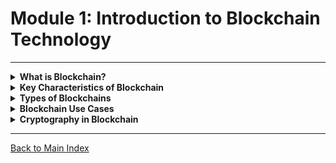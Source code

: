 # Module 1: Introduction to Blockchain Technology

---

<details>
<summary><strong>What is Blockchain?</strong></summary>

- Blockchain is adecentralized, distributed ledger technology that records transactions across a network of computers
  ![Blockchain Diagram](./images/blockchain_diagram.png)
- Key components of blockchain [(hash, blocks, chains, nodes, miners, ledgers)] (https://andersbrownworth.com/blockchain/hash)
- Difference between blockchain and traditional databases

</details>

<details>
<summary><strong>Key Characteristics of Blockchain</strong></summary>

- **Decentralization**: No central authority; operates on a peer-to-peer network.
- **Immutability**: Once recorded, data cannot be altered or deleted.
- **Transparency**: Transactions are publicly visible on the ledger.
- **Security**: Uses cryptographic encryption and hashing to ensure data integrity.
- **Consensus Mechanisms**:
  - **Proof of Work (PoW)**: Requires computational power to solve cryptographic puzzles and validate transactions. Example: **Bitcoin**.
  - **Proof of Stake (PoS)**: A mechanism where participants (validators) are chosen to create new blocks and validate transactions based on the number of tokens they hold and are willing to "stake" as collateral Example: **Ethereum 2.0**.

</details>

<details>
<summary><strong>Types of Blockchains</strong></summary>

- **Public Blockchains**: Open to anyone, fully decentralized.
  - Example: **Bitcoin, Ethereum**.
- **Private Blockchains**: Restricted access, controlled by a single entity.
  - Example: **Hyperledger, Corda**.
- **Consortium Blockchains**: Partially decentralized, governed by multiple organizations.
  - Example: **R3 Corda (banking), Quorum (enterprise solutions)**.

</details>

<details>
<summary><strong>Blockchain Use Cases</strong></summary>

- Cryptocurrencies.
- DeFi (Decentralized Finance).
- NFTs (Non-Fungible Tokens).
- Supply chain management.
</details>

<details>
<summary><strong>Cryptography in Blockchain</strong></summary>

- Public/private keys.
- Digital signatures.
- How cryptography ensures data integrity and security.
</details>

---

[Back to Main Index](index.md)
